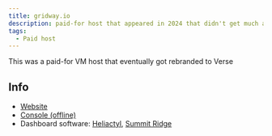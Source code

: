 ```yaml
---
title: gridway.io
description: paid-for host that appeared in 2024 that didn't get much attention and was owned by [Matt James](../People/Matt%20James.md)
tags:
  - Paid host
---
```


This was a paid-for VM host that eventually got rebranded to Verse

## Info
* [Website](https://gridway.io/)
* [Console (offline)](http://console.gridway.io/)
* Dashboard software: [Heliactyl](../Software/heliactyl.mdx), [Summit Ridge](https://github.com/Heliactyl-Archive/22750-summit-ridge)